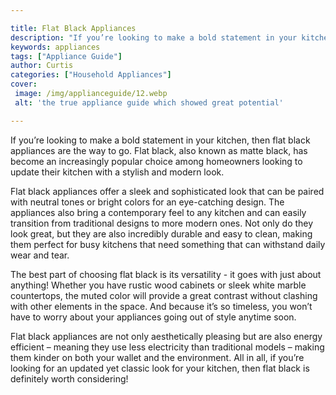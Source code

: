 ```yaml
---

title: Flat Black Appliances
description: "If you’re looking to make a bold statement in your kitchen, then flat black appliances are the way to go. Flat black, also known a...learn more about it now"
keywords: appliances
tags: ["Appliance Guide"]
author: Curtis
categories: ["Household Appliances"]
cover: 
 image: /img/applianceguide/12.webp
 alt: 'the true appliance guide which showed great potential'

---
```


If you’re looking to make a bold statement in your kitchen, then flat black appliances are the way to go. Flat black, also known as matte black, has become an increasingly popular choice among homeowners looking to update their kitchen with a stylish and modern look.

Flat black appliances offer a sleek and sophisticated look that can be paired with neutral tones or bright colors for an eye-catching design. The appliances also bring a contemporary feel to any kitchen and can easily transition from traditional designs to more modern ones. Not only do they look great, but they are also incredibly durable and easy to clean, making them perfect for busy kitchens that need something that can withstand daily wear and tear. 

The best part of choosing flat black is its versatility - it goes with just about anything! Whether you have rustic wood cabinets or sleek white marble countertops, the muted color will provide a great contrast without clashing with other elements in the space. And because it’s so timeless, you won’t have to worry about your appliances going out of style anytime soon. 

Flat black appliances are not only aesthetically pleasing but are also energy efficient – meaning they use less electricity than traditional models – making them kinder on both your wallet and the environment. All in all, if you’re looking for an updated yet classic look for your kitchen, then flat black is definitely worth considering!
